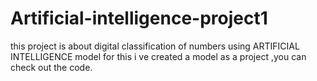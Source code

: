 # Artificial-intelligence-project1
this project is about digital classification of numbers using ARTIFICIAL INTELLIGENCE model
for this i ve created a model as a project ,you can check out the code.
